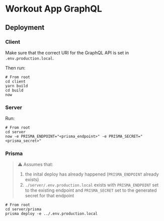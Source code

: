# Workout App GraphQL

## Deployment

### Client

Make sure that the correct URI for the GraphQL API is set in `.env.production.local`.

Then run:

```
# From root
cd client
yarn build
cd build
now
```

### Server

Run:

```
# From root
cd server
now -e PRISMA_ENDPOINT="<prisma_endpoint>" -e PRISMA_SECRET="<prisma_secret>"
```

### Prisma

> ⚠️ Assumes that:
>
> 1.  the inital deploy has already happened (`PRISMA_ENDPOINT` already exists)
> 2.  `./server/.env.production.local` exists with `PRISMA_ENDPOINT` set to the existing endpoint and `PRISMA_SECRET` set to the generated secret for that endpoint

```
# From root
cd server/prisma
prisma deploy -e ../.env.production.local
```
